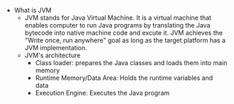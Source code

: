 - What is JVM
  - JVM stands for Java Virtual Machine. It is a virtual machine that enables computer to run Java programs by translating the Java bytecode into native machine code and excute it. JVM achieves the "Write once, run anywhere" goal as long as the target platform has a JVM implementation.
  - JVM's architecture
    - Class loader: prepares the Java classes and loads them into main memory
    - Runtime Memory/Data Area: Holds the runtime variables and data
    - Execution Engine: Executes the Java program
